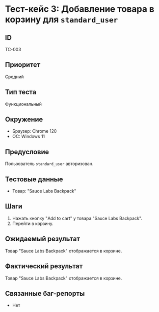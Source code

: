 # Тест-кейс 3: Добавление товара в корзину для `standard_user`

## ID
TC-003

## Приоритет
Средний

## Тип теста
Функциональный

## Окружение
- Браузер: Chrome 120
- ОС: Windows 11

## Предусловие
Пользователь `standard_user` авторизован.

## Тестовые данные
- Товар: "Sauce Labs Backpack"

## Шаги
1. Нажать кнопку "Add to cart" у товара "Sauce Labs Backpack".
2. Перейти в корзину.

## Ожидаемый результат
Товар "Sauce Labs Backpack" отображается в корзине.

## Фактический результат
Товар "Sauce Labs Backpack" отображается в корзине.

## Связанные баг-репорты
- Нет